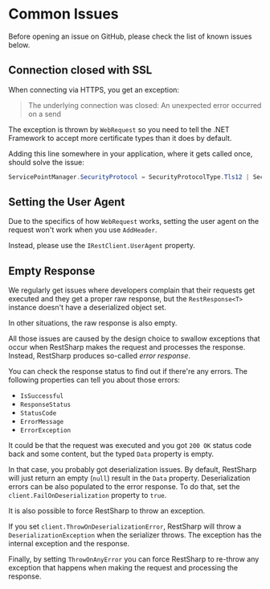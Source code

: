 # Common Issues

Before opening an issue on GitHub, please check the list of known issues below.

## Connection closed with SSL

When connecting via HTTPS, you get an exception:

> The underlying connection was closed: An unexpected error occurred on a send

The exception is thrown by `WebRequest` so you need to tell the .NET Framework to
accept more certificate types than it does by default.

Adding this line somewhere in your application, where it gets called once, should solve the issue:

```csharp
ServicePointManager.SecurityProtocol = SecurityProtocolType.Tls12 | SecurityProtocolType.Tls11 | SecurityProtocolType.Tls;
```

## Setting the User Agent

Due to the specifics of how `WebRequest` works, setting the user agent
on the request won't work when you use `AddHeader`.

Instead, please use the `IRestClient.UserAgent` property.

## Empty Response

We regularly get issues where developers complain that their requests get executed
and they get a proper raw response, but the `RestResponse<T>` instance doesn't 
have a deserialized object set.

In other situations, the raw response is also empty.

All those issues are caused by the design choice to swallow exceptions
that occur when RestSharp makes the request and processes the response. Instead,
RestSharp produces so-called _error response_.

You can check the response status to find out if there're any errors.
The following properties can tell you about those errors:

 - `IsSuccessful`
 - `ResponseStatus`
 - `StatusCode`
 - `ErrorMessage`
 - `ErrorException`
 
It could be that the request was executed and you got `200 OK` status
code back and some content, but the typed `Data` property is empty.

In that case, you probably got deserialization issues. By default, RestSharp will just return an empty (`null`) result in the `Data` property.
Deserialization errors can be also populated to the error response. To do that,
set the `client.FailOnDeserialization` property to `true`.

It is also possible to force RestSharp to throw an exception.

If you set `client.ThrowOnDeserializationError`, RestSharp will throw a `DeserializationException`
when the serializer throws. The exception has the internal exception and the response.

Finally, by setting `ThrowOnAnyError` you can force RestSharp to re-throw any
exception that happens when making the request and processing the response.
